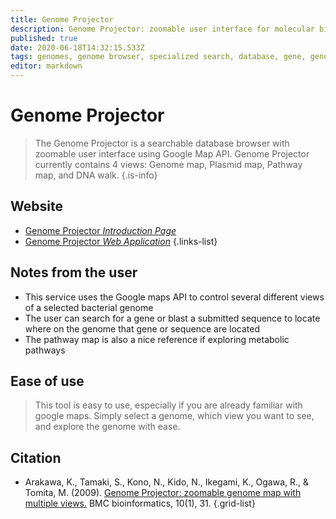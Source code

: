 ```yaml
---
title: Genome Projector
description: Genome Projector: zoomable user interface for molecular biology. 
published: true
date: 2020-06-18T14:32:15.533Z
tags: genomes, genome browser, specialized search, database, gene, genome, metabolic pathways
editor: markdown
---
```


# Genome Projector

> The Genome Projector is a searchable database browser with zoomable user interface using Google Map API. Genome Projector currently contains 4 views: Genome map, Plasmid map, Pathway map, and DNA walk.
{.is-info}



## Website

- [Genome Projector *Introduction Page*](http://www.g-language.org/GenomeProjector/)
- [Genome Projector *Web Application*](http://www.g-language.org/g3/)
 {.links-list}

## Notes from the user
- This service uses the Google maps API to control several different views of a selected bacterial genome
- The user can search for a gene or blast a submitted sequence to locate where on the genome that gene or sequence are located
- The pathway map is also a nice reference if exploring metabolic pathways


## Ease of use
> This tool is easy to use, especially if you are already familiar with google maps. Simply select a genome, which view you want to see, and explore the genome with ease. 

## Citation 

- Arakawa, K., Tamaki, S., Kono, N., Kido, N., Ikegami, K., Ogawa, R., & Tomita, M. (2009). [Genome Projector: zoomable genome map with multiple views.](https://link.springer.com/article/10.1186/1471-2105-10-31) BMC bioinformatics, 10(1), 31.
{.grid-list}